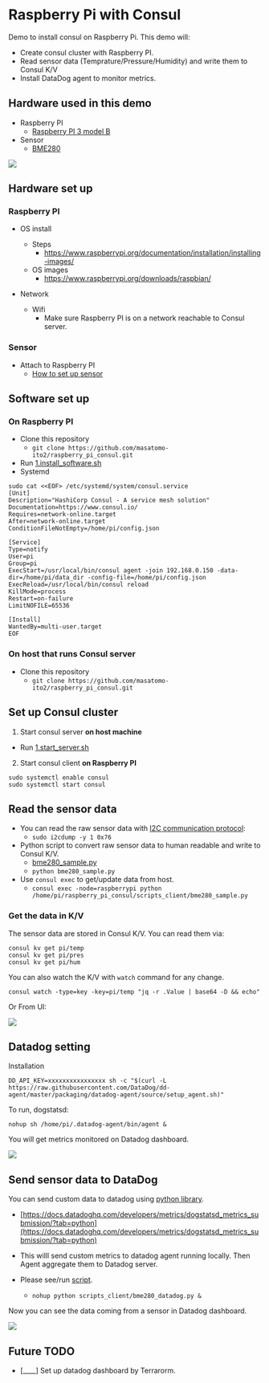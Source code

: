 # Raspberry Pi with Consul

Demo to install consul on Raspberry Pi. This demo will:
- Create consul cluster with Raspberry PI.
- Read sensor data (Temprature/Pressure/Humidity) and write them to Consul K/V
- Install DataDog agent to monitor metrics.

## Hardware used in this demo

- Raspberry PI
  - [Raspberry PI 3 model B](https://www.raspberrypi.org/products/raspberry-pi-3-model-b/)
- Sensor
  - [BME280](https://www.bosch-sensortec.com/products/environmental-sensors/humidity-sensors-bme280/)

![](img/DSC_0097.JPG)

## Hardware set up

### Raspberry PI
  - OS install
    - Steps
        - https://www.raspberrypi.org/documentation/installation/installing-images/
    - OS images
        - https://www.raspberrypi.org/downloads/raspbian/

  - Network
    - Wifi
      - Make sure Raspberry PI is on a network reachable to Consul server.

### Sensor
  - Attach to Raspberry PI
      - [How to set up sensor](https://www.deviceplus.com/how-tos/raspberrypi-guide/reading-temperature-humidity-and-pressure-with-ae-bme280-and-raspberry-pi/)

## Software set up
### On Raspberry PI
  - Clone this repository
    - `git clone https://github.com/masatomo-ito2/raspberry_pi_consul.git`
  - Run [1.install_software.sh](./scripts_client/1.install_software.sh)
  - Systemd
```shell
sudo cat <<EOF> /etc/systemd/system/consul.service
[Unit]
Description="HashiCorp Consul - A service mesh solution"
Documentation=https://www.consul.io/
Requires=network-online.target
After=network-online.target
ConditionFileNotEmpty=/home/pi/config.json

[Service]
Type=notify
User=pi
Group=pi
ExecStart=/usr/local/bin/consul agent -join 192.168.0.150 -data-dir=/home/pi/data_dir -config-file=/home/pi/config.json
ExecReload=/usr/local/bin/consul reload
KillMode=process
Restart=on-failure
LimitNOFILE=65536

[Install]
WantedBy=multi-user.target
EOF
```



### On host that runs Consul server
  - Clone this repository
    - `git clone https://github.com/masatomo-ito2/raspberry_pi_consul.git`


## Set up Consul cluster
1. Start consul server **on host machine**
  - Run [1.start_server.sh](./scripts_server/1.start_server.sh)
2. Start consul client **on Raspberry PI**
```shell
sudo systemctl enable consul
sudo systemctl start consul
```


## Read the sensor data

- You can read the raw sensor data with [I2C communication protocol](https://en.wikipedia.org/wiki/I%C2%B2C):
  - `sudo i2cdump -y 1 0x76`
- Python script to convert raw sensor data to human readable and write to Consul K/V.
  - [bme280_sample.py](./scripts_client/bme280_sample.py)
  - `python bme280_sample.py`
- Use `consul exec` to get/update data from host.
  - ```consul exec -node=raspberrypi python /home/pi/raspberry_pi_consul/scripts_client/bme280_sample.py```


### Get the data in K/V

The sensor data are stored in Consul K/V. You can read them via:
```shell
consul kv get pi/temp
consul kv get pi/pres
consul kv get pi/hum
```

You can also watch the K/V with `watch` command for any change.
```shell
consul watch -type=key -key=pi/temp "jq -r .Value | base64 -D && echo"
```

Or From UI:

![](img/consul_ui.png)


## Datadog setting

Installation
```console
DD_API_KEY=xxxxxxxxxxxxxxxx sh -c "$(curl -L https://raw.githubusercontent.com/DataDog/dd-agent/master/packaging/datadog-agent/source/setup_agent.sh)"
```

To run, dogstatsd:
```shell
nohup sh /home/pi/.datadog-agent/bin/agent &
```

You will get metrics monitored on Datadog dashboard.

![](img/datadog_dashboard.png)


## Send sensor data to DataDog

You can send custom data to datadog using [python library](https://github.com/DataDog/datadogpy).
- [https://docs.datadoghq.com/developers/metrics/dogstatsd_metrics_submission/?tab=python](https://docs.datadoghq.com/developers/metrics/dogstatsd_metrics_submission/?tab=python)

- This willl send custom metrics to datadog agent running locally. Then Agent aggregate them to Datadog server.

- Please see/run [script](scripts_client/bme280_datadog.py).
  - ```nohup python scripts_client/bme280_datadog.py &```

Now you can see the data coming from a sensor in Datadog dashboard.

![](img/custom_metrics.png)

## Future TODO  
- [____] Set up datadog dashboard by Terrarorm.
